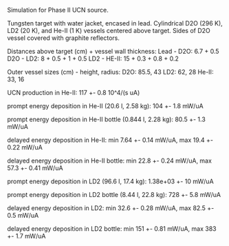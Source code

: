 Simulation for Phase II UCN source.

Tungsten target with water jacket, encased in lead.
Cylindrical D2O (296 K), LD2 (20 K), and He-II (1 K) vessels centered above target.
Sides of D2O vessel covered with graphite reflectors.

Distances above target (cm) + vessel wall thickness:
Lead - D2O: 6.7 + 0.5
D2O - LD2: 8 + 0.5 + 1 + 0.5
LD2 - HE-II: 15 + 0.3 + 0.8 + 0.2

Outer vessel sizes (cm) - height, radius:
D2O: 85.5, 43
LD2: 62, 28
He-II: 33, 16

UCN production in He-II:
117 +- 0.8 10^4/(s uA)

prompt energy deposition in He-II (20.6 l, 2.58 kg):
104 +- 1.8 mW/uA

prompt energy deposition in He-II bottle (0.844 l, 2.28 kg):
80.5 +- 1.3 mW/uA

delayed energy deposition in He-II:
min 7.64 +- 0.14 mW/uA, max 19.4 +- 0.22 mW/uA

delayed energy deposition in He-II bottle:
min 22.8 +- 0.24 mW/uA, max 57.3 +- 0.41 mW/uA

prompt energy deposition in LD2 (96.6 l, 17.4 kg):
1.38e+03 +- 10 mW/uA

prompt energy deposition in LD2 bottle (8.44 l, 22.8 kg):
728 +- 5.8 mW/uA

delayed energy deposition in LD2:
min 32.6 +- 0.28 mW/uA, max 82.5 +- 0.5 mW/uA

delayed energy deposition in LD2 bottle:
min 151 +- 0.81 mW/uA, max 383 +- 1.7 mW/uA

